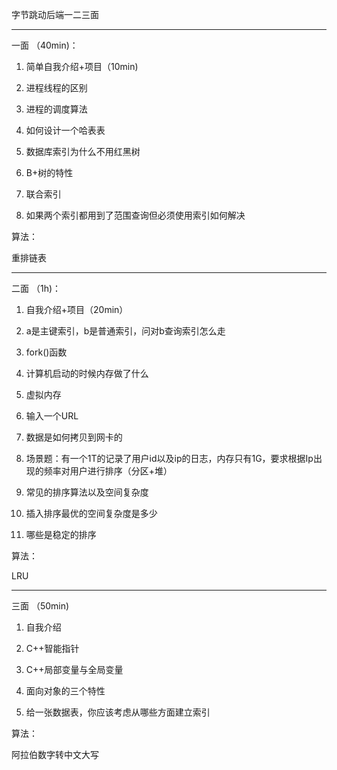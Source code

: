 字节跳动后端一二三面

  

-------------------------------------------------------------------------------

一面 （40min)：

  

1. 简单自我介绍+项目（10min)

2. 进程线程的区别

3. 进程的调度算法

4. 如何设计一个哈表表

5. 数据库索引为什么不用红黑树

6. B+树的特性

7. 联合索引

8. 如果两个索引都用到了范围查询但必须使用索引如何解决

算法：

重排链表

  

---------------------------------------------------------------------------------

二面 （1h)：

  

1. 自我介绍+项目（20min）

2. a是主键索引，b是普通索引，问对b查询索引怎么走

3. fork()函数

4. 计算机启动的时候内存做了什么

5. 虚拟内存

6. 输入一个URL

7. 数据是如何拷贝到网卡的

8. 场景题：有一个1T的记录了用户id以及ip的日志，内存只有1G，要求根据Ip出现的频率对用户进行排序（分区+堆）

9. 常见的排序算法以及空间复杂度

10. 插入排序最优的空间复杂度是多少

11. 哪些是稳定的排序

算法：

LRU

  

--------------------------------------------------------------------------------------

三面 （50min)

  

1. 自我介绍

2. C++智能指针

3. C++局部变量与全局变量

4. 面向对象的三个特性

5. 给一张数据表，你应该考虑从哪些方面建立索引

算法：

阿拉伯数字转中文大写